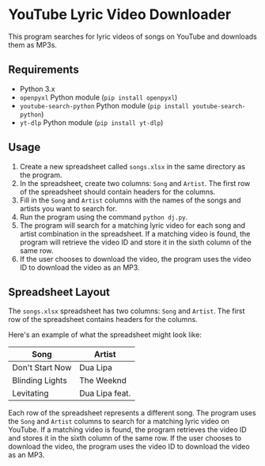 # YouTube Lyric Video Downloader

This program searches for lyric videos of songs on YouTube and downloads them as MP3s.

## Requirements

- Python 3.x
- `openpyxl` Python module (`pip install openpyxl`)
- `youtube-search-python` Python module (`pip install youtube-search-python`)
- `yt-dlp` Python module (`pip install yt-dlp`)

## Usage

1. Create a new spreadsheet called `songs.xlsx` in the same directory as the program.
2. In the spreadsheet, create two columns: `Song` and `Artist`. The first row of the spreadsheet should contain headers for the columns.
3. Fill in the `Song` and `Artist` columns with the names of the songs and artists you want to search for.
4. Run the program using the command `python dj.py`.
5. The program will search for a matching lyric video for each song and artist combination in the spreadsheet. If a matching video is found, the program will retrieve the video ID and store it in the sixth column of the same row.
6. If the user chooses to download the video, the program uses the video ID to download the video as an MP3.

## Spreadsheet Layout

The `songs.xlsx` spreadsheet has two columns: `Song` and `Artist`. The first row of the spreadsheet contains headers for the columns.

Here's an example of what the spreadsheet might look like:

| Song             | Artist           |
|------------------|------------------|
| Don't Start Now  | Dua Lipa         |
| Blinding Lights  | The Weeknd       |
| Levitating       | Dua Lipa feat.   |

Each row of the spreadsheet represents a different song. The program uses the `Song` and `Artist` columns to search for a matching lyric video on YouTube. If a matching video is found, the program retrieves the video ID and stores it in the sixth column of the same row. If the user chooses to download the video, the program uses the video ID to download the video as an MP3.
